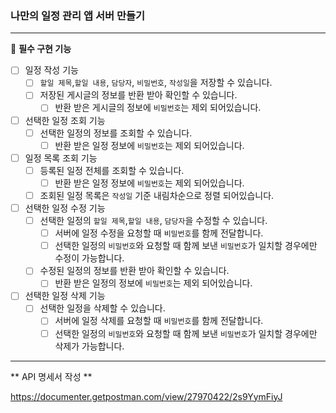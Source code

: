 ### 나만의 일정 관리 앱 서버 만들기

---
🚩 **필수 구현 기능**

- [ ]  일정 작성 기능
   - [ ] `할일 제목`,`할일 내용`, `담당자`, `비밀번호`, `작성일`을 저장할 수 있습니다.
   - [ ] 저장된 게시글의 정보를 반환 받아 확인할 수 있습니다.
      - [ ] 반환 받은 게시글의 정보에 `비밀번호`는 제외 되어있습니다.
- [ ]  선택한 일정 조회 기능
   - [ ] 선택한 일정의 정보를 조회할 수 있습니다.
      - [ ] 반환 받은 일정 정보에 `비밀번호`는 제외 되어있습니다.
- [ ]  일정 목록 조회 기능
   - [ ] 등록된 일정 전체를 조회할 수 있습니다.
      - [ ] 반환 받은 일정 정보에 `비밀번호`는 제외 되어있습니다.
   - [ ] 조회된 일정 목록은 `작성일` 기준 내림차순으로 정렬 되어있습니다.
- [ ]  선택한 일정 수정 기능
   - [ ] 선택한 일정의 `할일 제목`,`할일 내용`, `담당자`을 수정할 수 있습니다.
      - [ ] 서버에 일정 수정을 요청할 때 `비밀번호`를 함께 전달합니다.
      - [ ] 선택한 일정의 `비밀번호`와 요청할 때 함께 보낸 `비밀번호`가 일치할 경우에만 수정이 가능합니다.
   - [ ] 수정된 일정의 정보를 반환 받아 확인할 수 있습니다.
      - [ ] 반환 받은 일정의 정보에 `비밀번호`는 제외 되어있습니다.
- [ ]  선택한 일정 삭제 기능
   - [ ] 선택한 일정을 삭제할 수 있습니다.
      - [ ] 서버에 일정 삭제를 요청할 때 `비밀번호`를 함께 전달합니다.
      - [ ] 선택한 일정의 `비밀번호`와 요청할 때 함께 보낸 `비밀번호`가 일치할 경우에만 삭제가 가능합니다.

---

** API 명세서 작성 **

https://documenter.getpostman.com/view/27970422/2s9YymFiyJ
